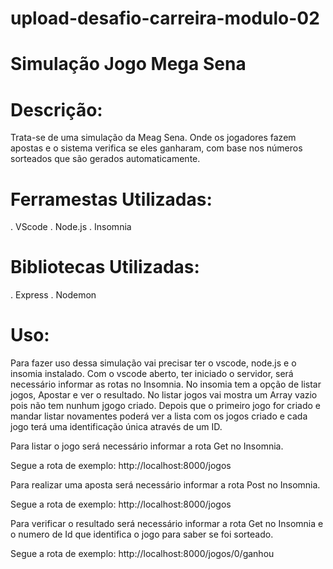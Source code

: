 # upload-desafio-carreira-modulo-02
# Simulação Jogo Mega Sena

# Descrição:
Trata-se de uma simulação da Meag Sena.
Onde os jogadores fazem apostas e o sistema verifica se eles ganharam, com base nos números sorteados que são gerados automaticamente.

# Ferramestas Utilizadas:
. VScode
. Node.js
. Insomnia

# Bibliotecas Utilizadas:
. Express
. Nodemon

# Uso:
Para fazer uso dessa simulação vai precisar ter o vscode, node.js e o insomia instalado.
Com o vscode aberto, ter iniciado o servidor, será necessário informar as rotas no Insomnia. No insomia tem a opção de listar jogos, Apostar e ver o resultado.
No listar jogos vai mostra um Array vazio pois não tem nunhum jgogo criado. Depois que o primeiro jogo for criado e mandar listar novamentes poderá ver a lista com os jogos criado e cada jogo terá uma identificação única através de um ID.

Para listar o jogo será necessário informar a rota Get no Insomnia. 

Segue a rota de exemplo: http://localhost:8000/jogos

Para realizar uma aposta será necessário informar a rota Post no Insomnia.

Segue a rota de exemplo: http://localhost:8000/jogos

Para verificar o resultado será necessário informar a rota Get no Insomnia e o numero de Id que identifica o jogo para saber se foi sorteado.

Segue a rota de exemplo: http://localhost:8000/jogos/0/ganhou
